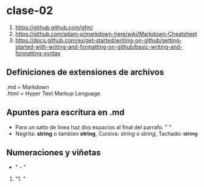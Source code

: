 # clase-02

1. <https://github.github.com/gfm/>
2. <https://github.com/adam-p/markdown-here/wiki/Markdown-Cheatsheet>
3. <https://docs.github.com/es/get-started/writing-on-github/getting-started-with-writing-and-formatting-on-github/basic-writing-and-formatting-syntax>

## Definiciones de extensiones de archivos
.md = Markdown  
.html = Hyper Text Markup Lenguage  

## Apuntes para escritura en .md  
- Para un salto de línea haz dos espacios al final del parrafo. "  "  
- Negrita: __string__ o tambien **string**, Cursiva: _string_ o *string*, Tachado: ~~string~~
## Numeraciones y viñetas
- " - "
1. "1. "
